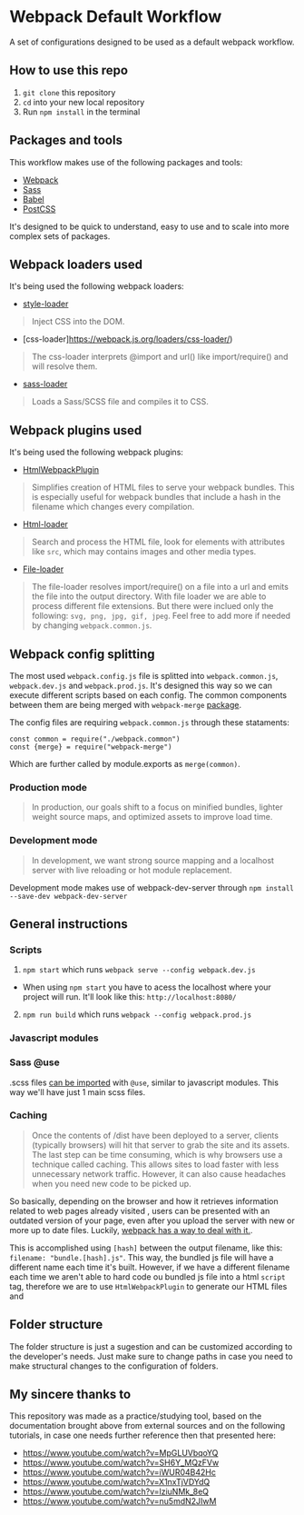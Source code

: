# Webpack Default Workflow
A set of configurations designed to be used as a default webpack workflow.

## How to use this repo
1. `git clone` this repository
2. `cd` into your new local repository
3. Run `npm install` in the terminal

## Packages and tools
This workflow makes use of the following packages and tools:
- [Webpack](https://webpack.js.org/)
- [Sass](https://sass-lang.com/)
- [Babel](https://babeljs.io/)
- [PostCSS](https://postcss.org/)

It's designed to be quick to understand, easy to use and to scale into more complex sets of packages. 

## Webpack loaders used
It's being used the following webpack loaders:
- [style-loader](https://webpack.js.org/loaders/style-loader/)
> Inject CSS into the DOM.

- [css-loader]https://webpack.js.org/loaders/css-loader/)
> The css-loader interprets @import and url() like import/require() and will resolve them.

- [sass-loader](https://webpack.js.org/loaders/sass-loader/)
> Loads a Sass/SCSS file and compiles it to CSS.

## Webpack plugins used
It's being used the following webpack plugins:
- [HtmlWebpackPlugin](https://webpack.js.org/plugins/html-webpack-plugin/)
> Simplifies creation of HTML files to serve your webpack bundles. This is especially useful for webpack bundles that include a hash in the filename which changes every compilation.

- [Html-loader](https://github.com/webpack-contrib/html-loader)
> Search and process the HTML file, look for elements with attributes like `src`, which may contains images and other media types. 

- [File-loader](https://v4.webpack.js.org/loaders/file-loader/)
> The file-loader resolves import/require() on a file into a url and emits the file into the output directory.
With file loader we are able to process different file extensions. But there were inclued only the following: `svg, png, jpg, gif, jpeg`. Feel free to add more if needed by changing `webpack.common.js`.

## Webpack config splitting
The most used `webpack.config.js` file is splitted into `webpack.common.js`, `webpack.dev.js` and `webpack.prod.js`. It's designed this way so we can execute different scripts based on each config. The common components between them are being merged with `webpack-merge` [package](https://www.npmjs.com/package/webpack-merge).

The config files are requiring `webpack.common.js` through these stataments:
```
const common = require("./webpack.common")
const {merge} = require("webpack-merge")
```

Which are further called by module.exports as `merge(common)`.

### Production mode
> In production, our goals shift to a focus on minified bundles, lighter weight source maps, and optimized assets to improve load time. 

### Development mode
> In development, we want strong source mapping and a localhost server with live reloading or hot module replacement.

Development mode makes use of webpack-dev-server through `npm install --save-dev webpack-dev-server`

## General instructions

### Scripts
1. `npm start` which runs `webpack serve --config webpack.dev.js`
* When using `npm start` you have to acess the localhost where your project will run. It'll look like this: `http://localhost:8080/`
2. `npm run build` which runs `webpack --config webpack.prod.js`

### Javascript modules

### Sass @use
.scss files [can be imported](https://sass-lang.com/documentation/at-rules/use) with `@use`, similar to javascript modules. This way we'll have just 1 main scss files.

### Caching
> Once the contents of /dist have been deployed to a server, clients (typically browsers) will hit that server to grab the site and its assets. The last step can be time consuming, which is why browsers use a technique called caching. This allows sites to load faster with less unnecessary network traffic. However, it can also cause headaches when you need new code to be picked up.

So basically, depending on the browser and how it retrieves information related to web pages already visited , users can be presented with an outdated version of your page, even after you upload the server with new or more up to date files. Luckily, [webpack has a way to deal with it.](https://webpack.js.org/guides/caching/).

This is accomplished using `[hash]` between the output filename, like this: `filename: "bundle.[hash].js"`. This way, the bundled js file will have a different name each time it's built. However, if we have a different filename each time we aren't able to hard code ou bundled js file into a html `script` tag, therefore we are to use `HtmlWebpackPlugin` to generate our HTML files and 

## Folder structure
The folder structure is just a sugestion and can be customized according to the developer's needs. Just make sure to change paths in case you need to make structural changes to the configuration of folders.

## My sincere thanks to
This repository was made as a practice/studying tool, based on the documentation brought above from external sources and on the following tutorials, in case one needs further reference then that presented here:
- https://www.youtube.com/watch?v=MpGLUVbqoYQ
- https://www.youtube.com/watch?v=SH6Y_MQzFVw
- https://www.youtube.com/watch?v=iWUR04B42Hc
- https://www.youtube.com/watch?v=X1nxTjVDYdQ
- https://www.youtube.com/watch?v=lziuNMk_8eQ
- https://www.youtube.com/watch?v=nu5mdN2JIwM


